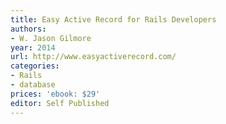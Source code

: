 ```yaml
---
title: Easy Active Record for Rails Developers
authors:
- W. Jason Gilmore
year: 2014
url: http://www.easyactiverecord.com/
categories:
- Rails
- database
prices: 'ebook: $29'
editor: Self Published
---
```

